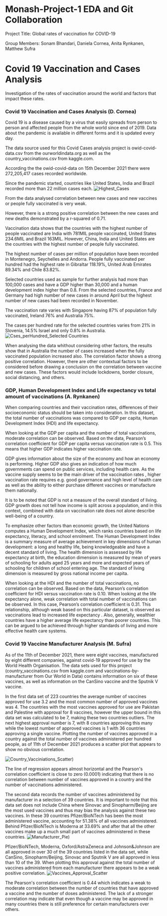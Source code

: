
# Monash-Project-1 EDA and Git Collaboration
Project Title:
Global rates of vaccination for COVID-19

Group Members:
Sonam Bhandari, Daniela Cornea, Anita Rynkanen, Matthew Sufra

# Covid 19 Vaccination and Cases Analysis
Investigation of the rates of vaccination around the world and factors that impact these rates.
### Covid 19 Vaccination and Cases Analysis (D. Cornea)

Covid 19 is a disease caused by a virus that easily spreads from person to person and affected people from the whole world since end of 2019. Data about the pandemic is available in different forms and it is updated every day. 

The data source used for this Covid Cases analysis project is owid-covid-data.csv from the ourworldindata.org as well as the country_vaccinations.csv from kaggle.com.

According the the owid-covid-data on 15th December 2021 there were 272,205,417 cases recorded worldwide.

Since the pandemic started, countries like United States, India and Brazil recorded more than 22 million cases each. 
![Highest_Cases](https://github.com/MSufra/Monash-Project-1/blob/main/DC%20Output/DC%20Figures/Fig%20DC%20Highest%20Number%20of%20Cases%20by%20Country.png)

From the data analysed correlation between new cases and new vaccines or people fully vaccinated is very weak.

However, there is a strong positive correlation between the new cases and new deaths demonstrated by a r-squared of 0.71.

Vaccination data shows that the countries with the highest number of people vaccinated are India with 781MIL people vaccinated, United States 234.6MIL and Brazil 163MIL. However, China, India and United States are the countries with the highest number of people fully vaccinated.

The highest number of cases per million of population have been recorded in Montenegro, Seychelles and Andorra.
People fully vaccinated per hundred had the highest rate in Gibraltar 118.19%, United Arab Emirates	89.34% and Chile 83.82%.

Selected countries used as sample for further analysis had more than 100,000 cases and have a GDP higher than 30,000 and a human development index higher than 0.8.
From the selected countries, France and Germany had high number of new cases in around April but the highest number of new cases had been recorded in November.

The vaccination rate varies with Singapore having 87% of population fully vaccinated, Ireland 76% and Australia 75%.

The cases per hundred rate for the selected countries varies from 21% in Slovenia, 14.5% Israel and only 0.8% in Australia.
![Cses_perHundred_Selected Countries](https://github.com/MSufra/Monash-Project-1/blob/main/DC%20Output/DC%20Figures/Fig%20DC%20Total%20Cases%20per%20Hundred%20Selected%20Countries%20271121.png)

When analysing the data whithout considering other factors, the results show that in Australia the number of cases increased when the fully vaccinated population increased also. The correlation factor shows a strong positive correlation. However, there are other contextual factors to be considered before drawing a conclusion on the correlation between vaccine and new cases. These factors would include lockdowns, border closure, social distancing, and others.

### GDP, Human Development Index and Life expectancy vs total amount of vaccinations (A. Rynkanen)

When comparing countries and their vaccination rates, differences of their socioeconomic status should be taken into consideration. In this dataset, the total number of vaccinations was compared to GDP per capita, Human Development Index (HDI) and life expectancy. 

When looking at the GDP per capita and the number of total vaccinations, moderate correlation can be observed. Based on the data, Pearson’s correlation coefficient for GDP per capita versus vaccination rate is 0.5. This means that higher GDP indicates higher vaccination rate. 

GDP  gives information about the size of the economy and how an economy is performing.  Higher GDP also gives an indication of how much governments can spend on public services, including health care. As the vaccine supply seems to be the main driver of the vaccination rates , higher vaccination rate requires e.g. good governance and high level of health care as well as the ability to either purchase different vaccines or manufacture them nationally. 

It is to be noted that GDP is not a measure of the overall standard of living. GDP growth does not tell how income is split across a population, and in this context, combined with data on vaccination rate does not alone describe well-being of a country. 

To emphasize other factors than economic growth, the United Nations computes a Human Development Index, which ranks countries based on life expectancy, literacy, and school enrolment. The Human Development Index  is a summary measure of average achievement in key dimensions of human development: a long and healthy life, being knowledgeable and have a decent standard of living. The health dimension is assessed by life expectancy at birth, the education dimension is measured by mean of years of schooling for adults aged 25 years and more and expected years of schooling for children of school entering age. The standard of living dimension is measured by gross national income per capita. 

When looking at the HDI and the number of total vaccinations, no correlation can be observed. Based on the data, Pearson’s correlation coefficient for HDI versus vaccination rate is 0.10. When looking at the life expectancy alone, weak correlation with total number of vaccinations can be observed. In this case, Pearson’s correlation coefficient is 0.31. This relationship, although weak based on this particular dataset, is observed as vaccinations lead to increased life expectancy . Also, generally, wealthier countries have a higher average life expectancy than poorer countries. This can be argued to be achieved through higher standards of living and more effective health care systems.

### Covid 19 Vaccine Manufacturer Analysis (M. Sufra)

As of the 11th of December 2021, there were eight vaccines, manufactured by eight different companies, against covid-19 approved for use by the World Health Organisation.
The data sets used for this project (country_vaccinations.csv from kaggle.com and vaccinations-by-manufacturer from Our World in Data) contains information on six of these vaccines, as well as information on the CanSino vaccine and the Sputnik V vaccine.

In the first data set of 223 countries the average number of vaccines approved for use 3.2 and the most common number of approved vaccines was 4.
The countries with the most vaccines approved for use are Pakistan and Palestine with approval for 8 vaccines, however the upper bound in this data set was calculated to be 7, making these two countries outliers. The next highest approval number is 7, with 8 countries approving this many while the lowest number of approved vaccines is 1 with 36 countries approving a single vaccine.
Plotting the number of vaccines approved in a country against the total number of vaccines administered per hundred people, as of 11th of December 2021 produces a scatter plot that appears to show no obvious correlation.

![Country_Vacciniations_Scatter)](Output/Country_Vacciniations_Scatter.png)

The line of regression appears almost horizontal and the Pearson's correlation coefficient is close to zero (0.0001) indicating that there is no correlation between number of vaccines approved in a country and the number of vaccinations administered.

The second data records the number of vaccines administered by manufacturer in a selection of 39 countries. It is important to note that this data set does not include China where Sinovac and Sinopharm/Beijing are the most used vaccines and thus may bias the analysis against these two vaccines.
In these 39 countries Pfizer/BioNTech has been the most administered vaccine, accounting for 51.38% of all vaccines administered. Behind Pfizer/BioNTech is Moderna at 33.69% and after that all the other vaccines make up a much small part of vaccines administered in these countries.
![Manufacturer_Pie)](Output/Manufacturer_Pie.png)

Pfizer/BioNTech, Moderna, Oxford/AstraZeneca and Johnson&Johnson are all approved in over 30 of the 39 countries listed in the data set, while CanSino, Sinopharm/Beijing, Sinovac and Sputnik V are all approved in less than 10 of the 39.
When plotting this approval against the total number of vaccines administered from each manufacturer there appears to be a weak positive correlation.
![Vaccines_Approval_Scatter](Output/Vaccines_Approval_Scatter.png)

The Pearson's correlation coefficient is 0.44 which indicates a weak to moderate correlation between the number of countries that have approved a vaccine and the number of doses administered. The lack of a stronger correlation may indicate that even though a vaccine may be approved in many countries there is still preference for certain manufacturers over others.

